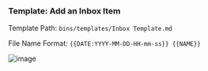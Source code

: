 ### Template: Add an Inbox Item
Template Path: ``bins/templates/Inbox Template.md``

File Name Format: ``{{DATE:YYYY-MM-DD-HH-mm-ss}} {{NAME}}``

![image](https://user-images.githubusercontent.com/29108628/121774925-fe72f380-cb84-11eb-8a4f-fd654d2d8c25.png)
